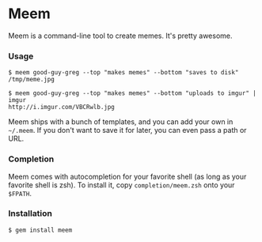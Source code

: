 # Meem

Meem is a command-line tool to create memes. It's pretty awesome.

### Usage

    $ meem good-guy-greg --top "makes memes" --bottom "saves to disk"
    /tmp/meme.jpg

    $ meem good-guy-greg --top "makes memes" --bottom "uploads to imgur" | imgur
    http://i.imgur.com/VBCRwlb.jpg

Meem ships with a bunch of templates, and you can add your own in `~/.meem`. If you don't want to save
it for later, you can even pass a path or URL.

### Completion

Meem comes with autocompletion for your favorite shell (as long as your favorite shell is zsh). To install it,
copy `completion/meem.zsh` onto your `$FPATH`.

### Installation

    $ gem install meem
